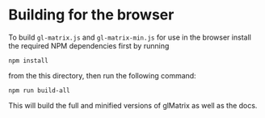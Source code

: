 Building for the browser
========================

To build `gl-matrix.js` and `gl-matrix-min.js` for use in the browser install
the required NPM dependencies first by running

    npm install

from the this directory, then run the following command:

    npm run build-all

This will build the full and minified versions of glMatrix as well as the docs.